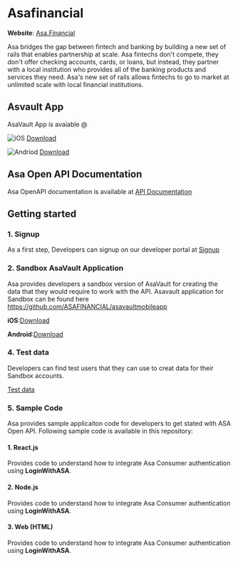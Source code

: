 # Asafinancial 
**Website**: [Asa.Financial](https://asa.financial)

Asa bridges the gap between fintech and banking by building a new set of rails that enables partnership at scale. Asa fintechs don't compete, they don't offer checking accounts, cards, or loans, but instead, they partner with a local institution who provides all of the banking products and services they need. Asa's new set of rails allows fintechs to go to market at unlimited scale with local financial institutions.

## Asvault App 
AsaVault App is avaiable @

![iOS](https://asa.financial/images/apple-store.png) [Download](https://apps.apple.com/us/app/asa-vault/id1571780833)

![Andriod](https://asa.financial/images/google-play.png) [Download](https://play.google.com/store/apps/details?id=com.asa.vault)

## Asa Open API Documentation
Asa OpenAPI documentation is available at  [API Documentation](https://docs.asavault.com)


## Getting started
### 1. Signup 
As a first step, Developers can signup on our developer portal at  [Signup](https://developer.asavault.com)



### 2. Sandbox AsaVault Application
Asa provides developers a sandbox version of AsaVault for creating the data that they would require to work with the API. 
Asavault application for Sandbox can be found here https://github.com/ASAFINANCIAL/asavaultmobileapp

**iOS**:[Download]() 

**Android**:[Download]()

### 4. Test data
Developers can find test users that they can use to creat data for their Sandbox accounts. 

[Test data]()

### 5. Sample Code
Asa provides sample applicaiton code for developers to get stated with ASA Open API.
Following sample code is available in this repository: 

#### 1. React.js 
Provides code to understand how to integrate Asa Consumer authentication using **LoginWithASA**.

#### 2. Node.js 
Provides code to understand how to integrate Asa Consumer authentication using **LoginWithASA**.

#### 3. Web (HTML) 
Provides code to understand how to integrate Asa Consumer authentication using **LoginWithASA**.


